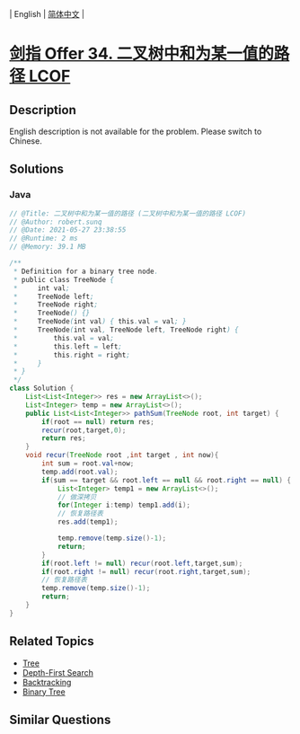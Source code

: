 
| English | [简体中文](README.md) |

# [剑指 Offer 34. 二叉树中和为某一值的路径 LCOF](https://leetcode.cn//problems/er-cha-shu-zhong-he-wei-mou-yi-zhi-de-lu-jing-lcof/)

## Description

English description is not available for the problem. Please switch to Chinese.

## Solutions


### Java

```Java
// @Title: 二叉树中和为某一值的路径 (二叉树中和为某一值的路径 LCOF)
// @Author: robert.sunq
// @Date: 2021-05-27 23:38:55
// @Runtime: 2 ms
// @Memory: 39.1 MB

/**
 * Definition for a binary tree node.
 * public class TreeNode {
 *     int val;
 *     TreeNode left;
 *     TreeNode right;
 *     TreeNode() {}
 *     TreeNode(int val) { this.val = val; }
 *     TreeNode(int val, TreeNode left, TreeNode right) {
 *         this.val = val;
 *         this.left = left;
 *         this.right = right;
 *     }
 * }
 */
class Solution {
    List<List<Integer>> res = new ArrayList<>();
    List<Integer> temp = new ArrayList<>();
    public List<List<Integer>> pathSum(TreeNode root, int target) {
        if(root == null) return res; 
        recur(root,target,0);
        return res;
    }
    void recur(TreeNode root ,int target , int now){
        int sum = root.val+now;
        temp.add(root.val);
        if(sum == target && root.left == null && root.right == null) {
            List<Integer> temp1 = new ArrayList<>();
            // 做深拷贝
            for(Integer i:temp) temp1.add(i);
            // 恢复路径表
            res.add(temp1);

            temp.remove(temp.size()-1);
            return;
        }
        if(root.left != null) recur(root.left,target,sum);
        if(root.right != null) recur(root.right,target,sum);
        // 恢复路径表
        temp.remove(temp.size()-1);
        return;
    }
}
```



## Related Topics

- [Tree](https://leetcode.cn//tag/tree)
- [Depth-First Search](https://leetcode.cn//tag/depth-first-search)
- [Backtracking](https://leetcode.cn//tag/backtracking)
- [Binary Tree](https://leetcode.cn//tag/binary-tree)

## Similar Questions


